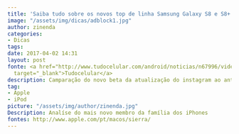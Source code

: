 ```yaml
---
title: 'Saiba tudo sobre os novos top de linha Samsung Galaxy S8 e S8+ '
image: "/assets/img/dicas/adblock1.jpg"
author: zinenda
categories:
- Dicas
tags: 
date: 2017-04-02 14:31
layout: post
fonte: <a href="http://www.tudocelular.com/android/noticias/n67996/videochamadas-no-android-via-booyah-app.html"
  target="_blank">Tudocelular</a>
description: Camparação do novo beta da atualização do instagram ao antigo beta
tag:
- Apple
- iPod
picture: "/assets/img/author/zinenda.jpg"
Description: Analíse do mais novo membro da família dos iPhones
fontes: http://www.apple.com/pt/macos/sierra/
---
```

